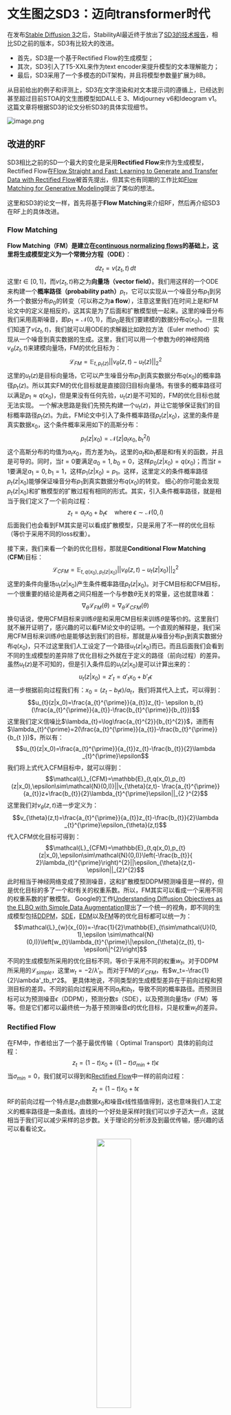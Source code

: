 # 文生图之SD3：迈向transformer时代

在发布[Stable Diffusion 3](https://stability.ai/news/stable-diffusion-3)之后，StabilityAI最近终于放出了[SD3的技术报告](https://stability.ai/news/stable-diffusion-3-research-paper)，相比SD之前的版本，SD3有比较大的改进。

- 首先，SD3是一个基于Rectified Flow的生成模型；
- 其次，SD3引入了T5-XXL来作为text encoder来提升模型的文本理解能力；
- 最后，SD3采用了一个多模态的DiT架构，并且将模型参数量扩展为8B。

从目前给出的例子和评测上，SD3在文字渲染和对文本提示词的遵循上，已经达到甚至超过目前STOA的文生图模型如DALL·E 3、Midjourney v6和Ideogram v1。这篇文章将根据SD3的论文分析SD3的具体实现细节。

![image.png](https://cdn.nlark.com/yuque/0/2024/png/21973811/1709871143271-c299f747-c675-46e1-9edf-db7bee6baab7.png#averageHue=%2380c8e1&clientId=u0cd23905-4720-4&from=paste&height=561&id=ub2bc6e58&originHeight=1235&originWidth=1920&originalType=binary&ratio=2.200000047683716&rotation=0&showTitle=false&size=3412261&status=done&style=none&taskId=u38b03b1a-8524-4475-a704-445bd0c5d8e&title=&width=872.7272538114189)

## 改进的RF

SD3相比之前的SD一个最大的变化是采用**Rectified Flow**来作为生成模型，Rectified Flow在[Flow Straight and Fast: Learning to Generate and Transfer Data with Rectified Flow](https://arxiv.org/abs/2209.03003)被首先提出，但其实也有同期的工作比如[Flow Matching for Generative Modeling](https://arxiv.org/abs/2210.02747)提出了类似的想法。

这里和SD3的论文一样，首先将基于**Flow Matching**来介绍RF，然后再介绍SD3在RF上的具体改进。

### Flow Matching

**Flow Matching（FM）**是建立在[continuous normalizing flows](https://arxiv.org/abs/1806.07366)的基础上，这里将生成模型定义为一个**常微分方程（ODE）**：

$$dz_{t}=v(z_{t},t)\,dt$$
这里$t\in[0,1]$，而$v(z_{t},t)$称之为**向量场（vector field）**。我们用这样的一个ODE来构建一个**概率路径（probability path）**$p_t$，它可以实现从一个噪音分布$p_1$到另外一个数据分布$p_0$的转变（可以称之为**a flow**），注意这里我们在时间上是和FM论文中的定义是相反的，这其实是为了后面和扩散模型统一起来。这里的噪音分布我们采用高斯噪音，即$p_{1}=\mathcal{N}(0,1)$，而$p_0$是我们要建模的数据分布$q(x_0)$。一旦我们知道了$v(z_{t},t)$，我们就可以用ODE的求解器比如欧拉方法（Euler method）实现从一个噪音到真实数据的生成。这里，我们可以用一个参数为$\theta$的神经网络$v_\theta(z_{t},t)$来建模向量场，FM的优化目标为：
$$\displaystyle\mathcal{L}_{FM}=\mathbb{E}_{t,p_{t}(z)}||v_{\theta}(z,t)-u_{t}(z)||_{2}^{2}$$
这里的$u_{t}(z)$是目标向量场，它可以产生噪音分布$p_1$到真实数据分布$q(x_0)$的概率路径$p_t(z)$。所以其实FM的优化目标就是直接回归目标向量场。有很多的概率路径可以满足$p_1\approx q(x_0)$，但是果没有任何先验，$u_{t}(z)$是不可知的，FM的优化目标也就无法实现。
一个解决思路是我们先预先构建一个$u_{t}(z)$，并让它能够保证我们的目标概率路径$p_t(z)$。为此，FM论文中引入了条件概率路径$p_t(z|x_0)$，这里的条件是真实数据$x_0$，这个条件概率采用如下的高斯分布：
$$p_{t}(z|x_{0})=\mathcal{N}(z|a_{t}x_{0}, b_{t}^{2}I)$$
这个高斯分布的均值为$a_{t}x_{0}$，而方差为$b_t$，这里的$a_t$和$b_t$都是和$t$有关的函数，并且是可导的。同时，当$t=0$要满足$a_0=1, b_0=0$，这样$p_{0}(z|x_{0})=q(x_0)$；而当$t=1$要满足$a_1=0, b_1=1$，这样$p_{1}(z|x_{0})=p_1$。这样，这里定义的条件概率路径$p_t(z|x_0)$能够保证噪音分布$p_1$到真实数据分布$q(x_0)$的转变。
细心的你可能会发现$p_t(z|x_0)$和扩散模型的扩散过程有相同的形式。其实，引入条件概率路径，就是相当于我们定义了一个前向过程：
$$z_{t}=a_{t}x_{0}+b_{t}\epsilon\quad\text{where}\;\epsilon\sim\mathcal{N}(0,I)$$
后面我们也会看到FM其实是可以看成扩散模型，只是采用了不一样的优化目标（等价于采用不同的loss权重）。

接下来，我们来看一个新的优化目标，那就是**Conditional Flow Matching** (**CFM**)目标：
$$\mathcal{L}_{CFM}=\mathbb{E}_{t,q(x_0),p_{t}(z|x_0)}||v_{\theta}(z,t)-u_{t}(z|x_0)||_{2}^{2}$$
这里的条件向量场$u_{t}(z|x_0)$产生条件概率路径$p_t(z|x_0)$。对于CM目标和CFM目标，一个很重要的结论是两者之间只相差一个与参数$\theta$无关的常量，这也就意味着：
$$\nabla_{\theta} \mathcal{L}_{FM}(\theta) = \nabla_{\theta} \mathcal{L}_{CFM}(\theta)$$
换句话说，使用CFM目标来训练$\theta$是和采用CM目标来训练$\theta$是等价的。这里我们就不展开证明了，感兴趣的可以看FM论文中的证明。一个直观的解释是，我们采用CFM目标来训练$\theta$也是能够达到我们的目标，那就是从噪音分布$p_1$到真实数据分布$q(x_0)$，只不过这里我们人工设定了一个路径$u_{t}(z|x_0)$而已。而且后面我们会看到不同的生成模型的差异除了优化目标之外就在于定义的路径（前向过程）的差异。
虽然$u_{t}(z)$是不可知的，但是引入条件后的$u_{t}(z|x_0)$是可以计算出来的：
$$u_{t}(z|x_0)=z'_t=a'_{t}x_{0}+b'_{t}\epsilon$$
进一步根据前向过程我们有：$x_0=(z_t-b_t\epsilon)/a_t$，我们将其代入上式，可以得到：
$$u_{t}(z|x_0)=\frac{a_{t}^{\prime}}{a_{t}}z_{t}-
\epsilon b_{t}(\frac{a_{t}^{\prime}}{a_{t}}-\frac{b_{t}^{\prime}}{b_{t}})$$
这里我们定义信噪比$\lambda_{t}=\log\frac{a_{t}^{2}}{b_{t}^{2}}$，进而有$\lambda_{t}^{\prime}=2(\frac{a_{t}^{\prime}}{a_{t}}-\frac{b_{t}^{\prime}}{b_{t
}})$，所以有：
$$u_{t}(z|x_0)=\frac{a_{t}^{\prime}}{a_{t}}z_{t}-\frac{b_{t}}{2}\lambda
_{t}^{\prime}\epsilon$$
我们将上式代入CFM目标中，就可以得到：
$$\mathcal{L}_{CFM}=\mathbb{E}_{t,q(x_0),p_{t}(z|x_0),\epsilon\sim\mathcal{N}(0,I)}||v_{\theta}(z,t)-
\frac{a_{t}^{\prime}}{a_{t}}z+\frac{b_{t}}{2}\lambda_{t}^{\prime}\epsilon||_{2
}^{2}$$
这里我们对$v_{\theta}(z,t)$进一步定义为：
$$v_{\theta}(z,t)=\frac{a_{t}^{\prime}}{a_{t}}z_{t}-\frac{b_{t}}{2}\lambda
_{t}^{\prime}\epsilon_{\theta}(z,t)$$
代入CFM优化目标可得到：
$$\mathcal{L}_{CFM}=\mathbb{E}_{t,q(x_0),p_{t}(z|x_0),\epsilon\sim\mathcal{N}(0,I)}\left(-\frac{b_{t}}{
2}\lambda_{t}^{\prime}\right)^{2}||\epsilon_{\theta}(z,t)-\epsilon||_{2}^{2}$$
此时相当于神经网络变成了预测噪音，这和扩散模型DDPM预测噪音是一样的，但是优化目标的多了一个和$t$有关的权重系数。所以，FM其实可以看成一个采用不同的权重系数的扩散模型。
Google的工作[Understanding Diffusion Objectives as the ELBO with Simple Data Augmentation](https://arxiv.org/abs/2303.00848)提出了一个统一的视角，即不同的生成模型包括[DDPM](https://arxiv.org/abs/2006.11239)，[SDE](https://arxiv.org/abs/2011.13456)，[EDM](https://arxiv.org/abs/2206.00364)以及[FM](https://arxiv.org/abs/2210.02747)等的优化目标都可以统一为：
$$\mathcal{L}_{w}(x_{0})=-\frac{1}{2}\mathbb{E}_{t\sim\mathcal{U}(0, 1),\epsilon
\sim\mathcal{N}(0,I)}\left[w_{t}\lambda_{t}^{\prime}\|\epsilon_{\theta}(z_{t},
t)-\epsilon\|^{2}\right]$$
不同的生成模型所采用的优化目标不同，等价于采用不同的权重$w_t$。对于DDPM所采用的$\mathcal{L}_{simple}$，这里$w_t=-2/\lambda'_t$。而对于FM的$\mathcal{L}_{CFM}$，有$w_t=-\frac{1}{2}\lambda'_tb_t^2$。
更具体地说，不同类型的生成模型差异在于前向过程和预测目标的差异。不同的前向过程采用不同$a_t$和$b_t$，导致不同的概率路径。而预测目标可以为预测噪音$\epsilon$（DDPM），预测分数$s$（SDE），以及预测向量场$v$（FM）等等。但是它们都可以最终统一为基于预测噪音$\epsilon$的优化目标，只是权重$w_t$的差异。

### Rectified Flow

在FM中，作者给出了一个基于最优传输（ Optimal Transport）具体的前向过程：
$$z_t=(1-t)x_0+((1-t)\sigma_{min}+t)\epsilon$$
当$\sigma_{min}=0$，我们就可以得到和[Rectified Flow](https://arxiv.org/abs/2209.03003)中一样的前向过程：
$$z_t=(1-t)x_0+t\epsilon$$
RF的前向过程一个特点是$z_t$由数据$x_0$和噪音$\epsilon$线性插值得到，这也意味我们人工定义的概率路径是一条直线。直线的一个好处是采样时我们可以步子迈大一点，这就相当于我们可以减少采样的总步数。关于理论的分析涉及到最优传输，感兴趣的话可以看看论文。

<div align="center">
<img src="https://cdn.nlark.com/yuque/0/2024/png/21973811/1709954243903-7d0255cc-7220-4aa3-8d4c-23ef451b0288.png#averageHue=%236ead5f&clientId=ue3b9ce99-4c1b-4&from=paste&height=187&id=u052dd81c&originHeight=412&originWidth=594&originalType=binary&ratio=2.200000047683716&rotation=0&showTitle=false&size=81030&status=done&style=none&taskId=u2084ac39-34e4-4f19-8137-0e397d5dc38&title=&width=269.9999941479077" width="40%"/>
  <div align="center">
  </div>
</div>

对于RF，有$z'_t=-x_0+\epsilon$，所以其优化目标就变成了：
$$\mathcal{L}_{RF}=\mathbb{E}_{t,q(x_0),p_{t}(z|x_0),\epsilon\sim\mathcal{N}(0,I)}||v_{\theta}(z,t)-
(\epsilon-x_0)||_{2
}^{2}$$
可以看到，最终RF的损失函数是非常简单的。如果将RF转成$\mathcal{L}_{w}(x_{0})$，其对应的$w_t=-\frac{1}{2}\lambda'_tb_t^2=\frac{t}{1-t}$。

SD3论文中除了实验RF模型外，还对其它模型做了对比实验，这里也需要简单介绍一下。

首先是之前版本的SD所采用的(**LDM-**)**Linear**，LDM是基于DDPM，但和DDPM采用了不同的noise schedule。DDPM是基于离散时间$t=0,\dots,T-1$的扩散模型，给定扩散系数$\beta_0$和$\beta_T$，$\beta_{t}=\beta_{0}+\frac{t}{T-1}(\beta_{T-1}-\beta_{0})$（DDPM的noise schedule是线性的）。对于LDM，$\beta_{t}=\left(\sqrt{\beta_{0}\vphantom{\beta_{T-1}}}+\frac{t}{T-1}(\sqrt{%
\beta_{T-1}}-\sqrt{\beta_{0}\vphantom{\beta_{T-1}}})\right)^{2}$。根据$\beta_t$，可以得到：
$a_{t}=(\prod_{s=0}^{t}(1-\beta_{s}))^{\frac{1}{2}}, b_t=\sqrt{1-a^2_t}$

除了线性noise schedule，[I-DDPM](https://arxiv.org/abs/2102.09672)还提出了cosine noise schedule，其前向过程可以定义为（采用连续时间）：
$$z_{t}=\cos (\frac{\pi}{2}t)x_{0}+\sin(\frac{\pi}{2}t)\epsilon$$

除了此外，SD3还实验了[EDM](https://arxiv.org/abs/2206.00364)，但这里我们不再展开了。

### 改进的采样方法

这里所说的采样是指的训练过程对时间步$t$的采样，由于$t$是和信噪比SNR正相关的，所以也可以说是对SNR的采样。对于RF，其默认使用均匀分布$t\sim\mathcal{U}(0, 1)$进行采样，这也就是说各个时间步$t$是同等对待的。但是SD3论文中认为不同时间步的任务难度是一样：两边相对容易，而中间是比较难的。所以，这里是设计了一些新的采样方法来提高中间时间步的权重。改变采样的分布，等价于改变权重系数：
$$w_{t}^{\pi}=\frac{t}{1-t}\pi(t)$$
这里的$\pi(t)$是采样$t$所遵循的概率分布，当使用均匀分布$t\sim\mathcal{U}(0, 1)$时，$\pi(t)=1$。

下面我们介绍一下SD3论文中所实验的几种采样方法。
1. **Logit-Normal Sampling**
2. **Mode Sampling with Heavy Tails**
3. **CosMap**

第一个采样方法是**Logit-Normal Sampling**，这是采用[Logit-Normal分布](https://en.wikipedia.org/wiki/Logit-normal_distribution)，所谓的Logit-Normal分布是指变量的logit满足正态分布，对于Logit-Normal分布，其概率密度为：
$$\pi_{\text{ln}}(t;m,s)=\frac{1}{s\sqrt{2\pi}}\frac{1}{t(1-t)}\exp(-
\frac{(\text{logit}(t)-m)^{2}}{2s^{2}})$$
这里$\text{logit}(t)=\log\frac{t}{1-t}$。其中参数$m$可以控制$t$的偏向（其中$m=0$时，$t=0.5$是分布的峰值），参数$s$控制分布的宽度（或者说是胖瘦）。下面是不同的参数下分布的可视化：

![image.png](https://cdn.nlark.com/yuque/0/2024/png/21973811/1709977129602-7e207ac3-d181-4cd4-a47e-43fbb3dcaeaf.png#averageHue=%23c0aba4&clientId=ud43ec78a-4dae-4&from=paste&height=430&id=u0c5406ad&originHeight=947&originWidth=1320&originalType=binary&ratio=2.200000047683716&rotation=0&showTitle=false&size=70150&status=done&style=none&taskId=u094a2a0b-a8a3-42d1-9527-5c8fb014039&title=&width=599.9999869953505)

在采样过程中，我们可以先基于正态分布$u\sim\mathcal{N}(u;m,s)$采样出一个$u$，然后再转成$t=\frac{e^u}{1+e^u}$。

第二个采样方法是**Mode Sampling with Heavy Tails**。Logit-Normal分布的一个问题是两边$t=0$和$t=1$附近基本采样不到，这个可能会对性能有一定的影响。所以这个第二个采样方法是基于一个重尾分布。首先我们用定义如下的函数：
$$f_{\text{mode}}(u;s)=1-u-s\cdot(\cos^{2}(\frac{\pi}{2}u)-
1+u)$$
这里$-1\leq s\leq\frac{2}{\pi-2}$，此时函数是单调的，我们可以通过$u\sim[0, 1], t=f_{\text{mode}}(u;s)$来采样时间步$t$。根据[变量变换定理](https://en.wikipedia.org/wiki/Probability_density_function#Function_of_random_variables_and_change_of_variables_in_the_probability_density_function)，有$\pi_{\text{mode}}(t;s)=\pi(u)\left|\frac{d}{dt}f_{\text{mode}}^{-1}(t)\right|=\left|\frac{d}{dt}f_{\text{mode}}^{-1}(t)\right|$。这里的参数$s$控制分布是偏向中间（>0）还是偏向两边（<0），当$s=0$时，此时就相当于均匀分布了，即$\pi_{\text{mode}}(t;0)=1$。下面是不同$s$下的分布可视化。
<div align="center">
<img src="https://cdn.nlark.com/yuque/0/2024/png/21973811/1709988419049-70ffb93f-27c5-44c5-81e1-3eb4db30fc79.png#averageHue=%23c5b6ae&clientId=uf9cd0e18-eeef-4&from=paste&height=430&id=ud27a5e9f&originHeight=947&originWidth=1320&originalType=binary&ratio=2.200000047683716&rotation=0&showTitle=false&size=70402&status=done&style=none&taskId=u20f08f83-ae04-4245-9a1e-f5476f24e28&title=&width=599.9999869953505" width="70%"/>
  <div align="center">
  </div>
</div>

最后一个采样方法是**CosMap**。这里其实是想实现下RF下的cosine schedule ，我们可以求解一个映射$f:u\mapsto f(u)=t,\;u\in[0,1]$，让SNR和cosine schedule是一样的，即：
$$2\log\frac{\cos(\frac{\pi}{2}u)}{\sin(\frac{\pi}{2}u)}=2\log\frac{1-f(u)}{f(u)}$$
通过上述等式可得：
$$t=f(u)=1-\frac{1}{\tan(\frac{\pi}{2}u)+1}$$
同样根据变量变换定理，我们可以得到$t$的概率密度：
$$\pi_{\text{CosMap}}(t)=\left|\frac{d}{dt}f^{-1}(t)\right|=\frac{2}{\pi-2\pi t+%
2\pi t^{2}}$$

这里我们可以画出这个分布，如下所示，它也是中间概率密度高：

<div align="center">
<img src="https://cdn.nlark.com/yuque/0/2024/png/21973811/1709989279278-5c0ac254-cdee-45b7-aeab-1a3a8d24626b.png#averageHue=%23fbf9f9&clientId=u3f04dd1d-ba34-4&from=paste&height=566&id=u9ecb2841&originHeight=1245&originWidth=1643&originalType=binary&ratio=2.200000047683716&rotation=0&showTitle=false&size=87568&status=done&style=none&taskId=u7f6a2022-e850-433b-b10f-19a150292cc&title=&width=746.818165631334" width="60%"/>
  <div align="center">
  </div>
</div>

### 对比实验

为了验证RF是否在文生图上是有效的，SD3论文中做了一系列的对比实验，实验的模型共包括61个，分别是：

- 采用$\epsilon$和$v$优化目标，同时noise schedule采用linear和cosine，这共4个配置：`eps/linear`，`v/linear`，`eps/cos`, `v/cos`，其中`eps/linear`就是LDM所采用的配置。
- 采用RF和$\pi_{\text{mode}}(t;s)$，这里记为`rf/mode(s)`，其中其中$s$在−1～1.75之间均匀选取7个值，另外还包含一个$s=0$的配置，这其实就是原来的RF。所以这组总共8个配置。
- 采用RF和$\pi_{\text{ln}}(t;m,s)$，这里记为`rf/lognorm(m, s)`，其中在$m\sim[-1,1]$和$s\sim[0.2,2.2]$以网格方式选择30组$(m,s)$。
- 采用RF和$\pi_{\text{CosMap}}(t)$，这里记为`rf/cosmap`。
- 采用EDM，记为$edm(P_{m}, P_{s})$，这两个参数决定EDM的SNR，其中在$P_{m}\sim [-1.2,1.2]$和$P_{s}\sim [0.6,1.8]$均匀选择15组。
- 采用EDM，但是schedule分别设置为`edm`和`rf`与`v/cos`的`log-SNR`加权匹配，这两个配置分别记为$rf(edm/rf)$和$v/cos(edm/cos)$。

每个模型的实验配置如下：

- **训练数据集**：ImageNet和CC12M两个数据集，其中ImageNet数据通过"a photo of a <class name>"构造成文本-图像对数据集。
- **评测指标**：CLIP score和FID（这里的FID采用CLIP来计算特征，而不是基于Inception V3），同时还基于validation loss选择模型。
- **评测数据集**：COCO-2014验证集。
- **采样器设置**：推理阶段均采用欧拉方法，共包括不同steps和CFG scale的6个配置，50 steps（CFG scale为1.0, 2.5, 5.0）以及CFG scale为5.0的5, 10, 25 steps。
- **权重**：非EMA和EMA权重。

每个实验用EMA权重在不同的训练steps基于validation loss最小来确定最优的模型。这里2个训练数据集+6个采样器设置+2套参数共产生24个组合，所以每个模型也会得到24个评测结果。由于评测指标是2个，所以采用多目标优化中非支配排序算法（基于Pareto最优）来进行排序。每一种配置（24种）单独进行排序，然后取平均值。下表展示了不同模型的rank结果（这里只展示每组配置的top 2）：

<div align="center">
<img src="https://cdn.nlark.com/yuque/0/2024/png/21973811/1709996338848-684bad56-5796-456f-9347-cf3d1e2d2dc3.png#averageHue=%23e9e9e9&clientId=u7b2f79d3-b092-4&from=paste&height=389&id=uadc214c6&originHeight=856&originWidth=876&originalType=binary&ratio=2.200000047683716&rotation=0&showTitle=false&size=163213&status=done&style=none&taskId=ub3c934b1-3690-4f6c-aba8-4058809b4dc&title=&width=398.1818095514599" width="60%"/>
  <div align="center">
  </div>
</div>

可以看到`rf/lognorm(0.00, 1.00)`是综合rank最高的，而且在`5 steps`和`50 steps`下也可以取得较好的rank。这里所采用的`lognorm(0.00, 1.00)`的时间采样方法也恰好是偏向中间时间步的，这说明对中间时间步加权是重要且有效的。这里也可以看到未改进的RF效果上反而是不如LDM所采用的`eps/linear`，而且经典的`eps/linear`的rank也仅次于几个改进的RF。

下表展示了不同的模型在`25 steps`下具体的CLIP score和FID，`rf/lognorm(0.00, 1.00)`两个数据集均表现不错，而经典的`eps/linear`其实也不差。

<div align="center">
<img src="https://cdn.nlark.com/yuque/0/2024/png/21973811/1709996841971-e610598d-2848-456a-8fa8-8c89989376f8.png#averageHue=%23e5e5e5&clientId=u2073db70-a462-4&from=paste&height=320&id=uc2d434f4&originHeight=704&originWidth=898&originalType=binary&ratio=2.200000047683716&rotation=0&showTitle=false&size=147794&status=done&style=none&taskId=ua1c4c7a7-21fd-4ed4-94e3-5eb2c3779ab&title=&width=408.18180933471575" width="60%"/>
  <div align="center">
  </div>
</div>

我们可以进一步去观察不同steps下各个模型的表现，如下图所示：

<div align="center">
<img src="https://cdn.nlark.com/yuque/0/2024/png/21973811/1709997009241-dc3b32e6-6ffc-410b-bfb7-9c69db47aef3.png#averageHue=%23fdfbfa&clientId=u2073db70-a462-4&from=paste&height=191&id=u0ad70fbf&originHeight=420&originWidth=747&originalType=binary&ratio=2.200000047683716&rotation=0&showTitle=false&size=180896&status=done&style=none&taskId=u2b85d0eb-ee26-4353-8b99-f92a5719f3a&title=&width=339.54544718600516" width="80%"/>
  <div align="center">
  </div>
</div>

可以看到RF模型在steps比较小时展现比较明显的优势，说明RF模型可以减少推理阶段的采样步数。当steps增加时，RF不如`eps/linear`，但是改进后的`rf/lognorm(0.00, 1.00)`依然能够超过`eps/linear`。

**总结：RF模型推理高效，但是通过改进时间采样方法对中间时间步加权能进一步提升效果，这里基于`lognorm(0.00, 1.00)`的采样方法从实验看是最优的。**

## 多模态DiT

SD3除了采用改进的RF，另外一个重要的改进就是采用了一个多模态DiT。多模态DiT的一个核心对图像的latent tokens和文本tokens拼接在一起，并采用两套独立的权重处理，但是在attention时统一处理。整个架构图如下所示：

![image.png](https://cdn.nlark.com/yuque/0/2024/png/21973811/1709997663380-2d5695d8-1710-49f7-b3f2-44332c7c6163.png#averageHue=%23f7f7f6&clientId=u4360d094-f3dc-4&from=paste&height=576&id=ue4fdd277&originHeight=1268&originWidth=1790&originalType=binary&ratio=2.200000047683716&rotation=0&showTitle=false&size=328031&status=done&style=none&taskId=udacba099-6bd1-4bb0-8952-d78363567c0&title=&width=813.6363460012708)

### 改进的autoencoder

这里的MM-DiT和DiT一样，依然是使用一个autoencoder（VAE）来将图像编码为latent，然后将latent转成patches，送入transformer处理。之前版本的SD所使用的autoencoder是将一个$H\times W\times 3$的图像编码为$\frac{H}{8}\times \frac{W}{8} \times d$的latent，这里的$d=4$，这个压缩还是比较狠的，带来的不利影响是容易产生小物体畸变（比如人眼，文字等）。所以SD3通过增加$d$来提升autoencoder的重建质量。下面是不同的$d$的定量评估：

<div align="center">
<img src="https://cdn.nlark.com/yuque/0/2024/png/21973811/1710027366566-054cc2ee-9f66-4fca-bf40-0b72a9ba2397.png#averageHue=%23e6e6e6&clientId=u31486502-bc18-4&from=paste&height=238&id=ue334de01&originHeight=524&originWidth=1196&originalType=binary&ratio=2.200000047683716&rotation=0&showTitle=false&size=101821&status=done&style=none&taskId=u60e958b9-b75e-4f91-9130-10be8968aba&title=&width=543.6363518533631" width="60%"/>
  <div align="center">
  </div>
</div>

当$d=16$时，autoencoder的性能相比的$d=4$有一个比较大的提升，所以SD3使用16通道的autoencoder。要注意，虽然增加通道并不会对生成模型（UNet或者DiT）的参数带来大的影响（只需要修改网络第一层和最后一层的通道数），但是会增加任务的难度，当通道数从4增加到16，网络要拟合的内容增加了4倍，这也意味模型需要增加参数来提供足够的容量。SD3论文中的一个实验对比结果如下所示：

![image.png](https://cdn.nlark.com/yuque/0/2024/png/21973811/1710027665358-6eeb4bb4-40b7-49cd-8eb2-4fa951cc7625.png#averageHue=%23f4f4f4&clientId=u31486502-bc18-4&from=paste&height=420&id=u8f7dba8d&originHeight=924&originWidth=2458&originalType=binary&ratio=2.200000047683716&rotation=0&showTitle=false&size=256203&status=done&style=none&taskId=u3a834ac5-472e-44df-bedc-db1bd5b3398&title=&width=1117.2727030564936)

当模型参数小时，16通道的autoencoder并没有比4通道的autoencoder更好，但当模型参数增加时，16通道的autoencoder的优势慢慢展示出来，当模型深度到22时，16通道的autoencoder明显优于4通道的autoencoder。不过这里8通道的autoencoder在FID上也不差于16通道的autoencoder，但FID只是图像质量的一个间接评价指标，并不能提现图像细节的差异，从重建效果上看，16通道的autoencoder应该优势更明显，而且当模型变大后，上限更高。

比较类似的是，之前Meta的文生图模型[Emu](https://arxiv.org/abs/2309.15807)也采用16通道的autoencoder来提升图像细节。

<div align="center">
<img src="https://cdn.nlark.com/yuque/0/2024/png/21973811/1710028080032-19a56e26-c71e-4aef-a637-ba6cc9597631.png#averageHue=%23464b45&clientId=u31486502-bc18-4&from=paste&height=680&id=uf028abe4&originHeight=1496&originWidth=982&originalType=binary&ratio=2.200000047683716&rotation=0&showTitle=false&size=1270764&status=done&style=none&taskId=ua8743073-d092-423c-8d4c-3834baa72ae&title=&width=446.3636266889653" width="60%"/>
  <div align="center">
  </div>
</div>

而DALLE-3则是通过训练一个基于扩散模型的[latent decoder](https://github.com/openai/consistencydecoder)来解决4通道autoencoder的问题，但是不如直接采用16通道的autoencoder，直接从源头解决问题。

### 文本编码器

SD3的text encoder包含3个预训练好的模型：

- [CLIP ViT-L](https://huggingface.co/openai/clip-vit-large-patch14)：参数量约124M
- [OpenCLIP ViT-bigG](https://huggingface.co/laion/CLIP-ViT-bigG-14-laion2B-39B-b160k)：参数量约695M
- [T5-XXL encoder](https://huggingface.co/google/t5-v1_1-xxl)：参数量约4.7B

对比其他版本的Stable Diffusion 模型的text encoder
1. SD 1.x模型的text encoder使用CLIP ViT-L，
2. SD 2.x模型的text encoder采用OpenCLIP ViT-H，
3. 而SDXL的text encoder使用CLIP ViT-L + OpenCLIP ViT-bigG。
4. SD3更上一个台阶，加上了一个更大的T5-XXL encoder。

<div align="center">
<img src="https://cdn.nlark.com/yuque/0/2024/png/21973811/1710043899488-d17b835d-e9bc-4a49-b8ac-09a988ce933f.png#averageHue=%23dae8bf&clientId=uc68c02ea-a127-4&from=paste&height=475&id=ub3a47cdd&originHeight=1046&originWidth=1198&originalType=binary&ratio=2.200000047683716&rotation=0&showTitle=false&size=164610&status=done&style=none&taskId=u2732b966-5048-41be-b52a-3a90ddfb711&title=&width=544.54544274275" width="60%"/>
  <div align="center">
  </div>
</div>

谷歌的[Imagen](https://arxiv.org/abs/2205.11487)最早使用T5-XXL encoder作为文生图模型的text encoder，并证明预训练好的纯文本模型可以实现更好的文本理解能力，后面的工作，如NVIDIA的[eDiff-I](https://research.nvidia.com/labs/dir/eDiff-I/)和Meta的[Emu](https://arxiv.org/abs/2309.15807)采用T5-XXL encoder + CLIP作为text encoder，OpenAI的DALL-E 3也采用T5-XXL encoder。SD3加入T5-XXL encoder也是模型在文本理解能力特别是文字渲染上提升的一个关键。

具体地，SD3总共提取两个层面的特征。

首先提取两个CLIP text encoder的pooled embedding，它们是文本的全局语义特征，维度大小分别是768和1280，两个embedding拼接在一起得到2048的embedding，然后经过一个MLP网络之后和timestep embedding相加。

然后是文本细粒度特征。这里也先分别提取两个CLIP模型的倒数第二层的特征，拼接在一起可以得到77x2048维度的CLIP text embeddings；同样地也从T5-XXL encoder提取最后一层的特征T5 text embeddings，维度大小是77x4096（这里也限制token长度为77）。然后对CLIP text embeddings使用zero-padding得到和T5 text embeddings同维度的特征。最后，将padding后的CLIP text embeddings和T5 text embeddings在token维度上拼接在一起，得到154x4096大小的混合text embeddings。text embeddings将通过一个linear层映射到与图像latent的patch embeddings同维度大小，并和patch embeddings拼接在一起送入MM-DiT中。

采用CLIP+T5-XXL encoder相比单独的T5-XXL encoder可能带来性能增益，但是一个不利的影响是CLIP text encoder只能默认编码77 tokens长度的文本，这也限制了T5-XXL encoder的token长度（T5-XXL encoder能够编码512 tokens）。DALL-E 3可以输入比较长的文本，而这里的SD3默认只能处理77 tokens长度的文本。

### MM-DiT

MM-DiT和DiT一样也是处理图像latent空间，这里先对图像的latent转成patches，这里的patch size=2x2，和DiT的默认配置是一样的。patch embedding再加上positional embedding送入transformer中。

这里的重点是如何处理前面说的文本特征。对于CLIP pooled embedding可以直接和timestep embedding加在一起，并像DiT中所设计的adaLN-Zero一样将特征插入transformer block。

<div align="center">
<img src="https://cdn.nlark.com/yuque/0/2024/png/21973811/1710045264433-5b7383c3-0f6b-4b10-b819-7e381fe808dd.png#averageHue=%23c2d9b9&clientId=u877d4773-6aec-4&from=paste&height=415&id=ue135e485&originHeight=912&originWidth=1048&originalType=binary&ratio=2.200000047683716&rotation=0&showTitle=false&size=141666&status=done&style=none&taskId=u2c35a40d-4808-4ce6-8e84-0214557e44c&title=&width=476.36362603873283" width="60%"/>
  <div align="center">
  </div>
</div>

具体的实现代码如下所示：

```python
def modulate(x, shift, scale):
    return x * (1 + scale.unsqueeze(1)) + shift.unsqueeze(1)

class DiTBlock(nn.Module):
    """
    A DiT block with adaptive layer norm zero (adaLN-Zero) conditioning.
    """
    def __init__(self, hidden_size, num_heads, mlp_ratio=4.0, **block_kwargs):
        super().__init__()
        self.norm1 = nn.LayerNorm(hidden_size, elementwise_affine=False, eps=1e-6)
        self.attn = Attention(hidden_size, num_heads=num_heads, qkv_bias=True, **block_kwargs)
        self.norm2 = nn.LayerNorm(hidden_size, elementwise_affine=False, eps=1e-6)
        mlp_hidden_dim = int(hidden_size * mlp_ratio)
        approx_gelu = lambda: nn.GELU(approximate="tanh")
        self.mlp = Mlp(in_features=hidden_size, hidden_features=mlp_hidden_dim, act_layer=approx_gelu, drop=0)
        self.adaLN_modulation = nn.Sequential(
            nn.SiLU(),
            nn.Linear(hidden_size, 6 * hidden_size, bias=True)
        )

    def forward(self, x, c):
        shift_msa, scale_msa, gate_msa, shift_mlp, scale_mlp, gate_mlp = self.adaLN_modulation(c).chunk(6, dim=1)
        x = x + gate_msa.unsqueeze(1) * self.attn(modulate(self.norm1(x), shift_msa, scale_msa))
        x = x + gate_mlp.unsqueeze(1) * self.mlp(modulate(self.norm2(x), shift_mlp, scale_mlp))
        return x

```

对于序列的text embeddings，常规的处理方式是增加cross attention层来处理，其中text embeddings作为attention的keys和values，比如SD的UNet以及[PIXART-α](https://pixart-alpha.github.io/)（基于DiT）。但是SD3是直接将text embeddings和patch embeddings拼在一起处理，这样不需要额外引入cross-attention。由于text和image属于两个不同的模态，这里采用两套独立的参数来处理，即所有transformer层的学习参数是不共享的，但是共用一个self-attention来实现特征的交互。这等价于采用两个transformer模型来处理文本和图像，但在attention层连接，所以这是一个多模态模型，称之为MM-DiT。

<div align="center">
<img src="https://cdn.nlark.com/yuque/0/2024/png/21973811/1710079070290-a538fc10-6f73-49ff-8bb3-73429ffb617c.png#averageHue=%23eeeeef&clientId=ud46937b5-a5c6-4&from=paste&height=236&id=u7fa7b3eb&originHeight=520&originWidth=596&originalType=binary&ratio=2.200000047683716&rotation=0&showTitle=false&size=46153&status=done&style=none&taskId=ucb055a89-66aa-48bb-b4f0-0f45a6046bc&title=&width=270.90908503729463" width="60%"/>
  <div align="center">
  </div>
</div>

MM-DiT和之前文生图模型的一个区别是文本特征不再只是作为一个条件，而是和图像特征同等对待处理。论文中也基于CC12M数据集将MM-DiT和其它架构做了对比实验，这里对比的模型有DiT（这里的DiT是指的不引入cross-attention，直接将text tokens和patches拼接，但只有一套参数），CrossDiT（额外引入cross-attention），UViT（UNet和transformer混合架构），还有3套参数的MM-DiT（CLIP text tokens，T5-XXL text tokens和patches各一套参数）。不同架构的模型表现如下所示：

<div align="center">
<img src="https://cdn.nlark.com/yuque/0/2024/png/21973811/1710056801664-43f549d3-99f7-4bbe-958f-9da37f6ab0ba.png#averageHue=%23ededec&clientId=u8e1153aa-9cc4-4&from=paste&height=267&id=ua9e01bfe&originHeight=588&originWidth=990&originalType=binary&ratio=2.200000047683716&rotation=0&showTitle=false&size=278905&status=done&style=none&taskId=u77df6a8a-dd03-43c4-bf73-25c1aac8e10&title=&width=449.9999902465129" width="60%"/>
  <div align="center">
  </div>
</div>

可以看到MM-DiT是优于其它架构的，其中3套参数的MM-DiT略好于2套参数的MM-DiT，最终还是选择参数量更少的2套参数的MM-DiT。不过，这里和其它架构的对比是否保证了同参数大小，否则实验就显得有点不公平了。

MM-DiT的模型参数主要是模型的深度$d$，即transformer block的数量，此时对应的模型中间特征的维度大小是$64\cdot d$。这意味着当模型的深度$d$增大为$r\cdot d$，模型的参数量会增大$r^3$。比如深度为24的MM-DiT参数量为2B，最大的MM-DiT深度为38，其参数量为$2B*(38/24)^3\approx 8B$。

### QK-Normalization

为了提升混合精度训练的稳定性，MM-DiT的self-attention层还采用了QK-Normalization。当模型变大，而且在高分辨率图像上训练时，attention层的attention-logit（Q和K的矩阵乘）会变得不稳定，导致训练出现NAN。这里的解决方案是采用[RMSNorm](https://arxiv.org/abs/1910.07467)（简化版LayerNorm）对attention的Q和K进行归一化。

<div align="center">
<img src="https://cdn.nlark.com/yuque/0/2024/png/21973811/1710058467147-3d36b382-82c6-4d77-ba67-d3276454ca02.png#averageHue=%23e9e9e9&clientId=ua5bc5921-c51e-4&from=paste&height=365&id=u25007bde&originHeight=802&originWidth=988&originalType=binary&ratio=2.200000047683716&rotation=0&showTitle=false&size=216160&status=done&style=none&taskId=u1301982c-020b-4534-8500-f64fce735f1&title=&width=449.090899357126" width="60%"/>
  <div align="center">
  </div>
</div>

### 变尺度位置编码

MM-DiT的位置编码和ViT一样采用2d的frequency embeddings（两个1d frequency embeddings进行concat）。SD3先在256x256尺寸下预训练，但最终会在以1024x1024为中心的多尺度上微调，这就需要MM-DiT的位置编码需要支持变尺度。SD3采用的解决方案是插值+扩展。

这里假定我们的目标分辨率的像素量为$S^2$，各个尺寸的图像满足$H\times W\approx S^2$(比如1024x1024，512x2048，2048x512），其中图像的宽和高最大分别为$H_{\text {max}}$和$W_{\text {max}}$。如果换算为MM-DiT的patches，有$h_{\text{max}}=H_{\text{max}}/16,w_{\text{max}}=W_{\text{max}}/16, s=S/16$，因为autoencoder下采样8x，而patch size为2x2，所以最终下采样16x。预训练模型的位置编码是在256x256下训练的，我们可以先通过插值的方式将位置编码应用到$S\times S$尺度上，此时相当于位置$p$处的网格值为$p\cdot\frac{256}{S}$，进一步地，我们可以将其扩展支持最大的宽和高，以高为例子，这里有$(p-\frac{h_{\text{max}}-s}{2})\cdot\frac{256}{S}$。对于不同的尺寸，我们只需要center crop出对应的2d网格进行embedding得到位置编码。下面的一个比较直观的示意图：

<div align="center">
<img src="https://cdn.nlark.com/yuque/0/2024/png/21973811/1710060830033-04baa21a-9610-4c33-a5c1-acbc2183f0e6.png#averageHue=%23fdfbfa&clientId=u1bfa8ed1-197c-4&from=paste&height=315&id=u42944c6d&originHeight=694&originWidth=708&originalType=binary&ratio=2.200000047683716&rotation=0&showTitle=false&size=25693&status=done&style=none&taskId=ue49e223a-7bf7-48c8-b1fb-47852649599&title=&width=321.81817484296073" width="30%"/>
  <div align="center">
  </div>
</div>

### timestep schedule的shift

对高分辨率的图像，如果采用和低分辨率图像的一样的noise schedule，会出现对图像的破坏不够的情况，如下图所示（图源自[On the Importance of Noise Scheduling for Diffusion Models](https://arxiv.org/abs/2301.10972)）：

![image.png](https://cdn.nlark.com/yuque/0/2024/png/21973811/1710061124200-58492ff4-882c-4751-b3f6-33dd80d39d5b.png#averageHue=%239da37e&clientId=ud6e82a60-3f2c-4&from=paste&height=285&id=ucdaa57f4&originHeight=628&originWidth=1948&originalType=binary&ratio=2.200000047683716&rotation=0&showTitle=false&size=1333797&status=done&style=none&taskId=u054cf05e-83a1-48df-86bd-b0528e9bff6&title=&width=885.4545262628354)

一个解决办法是对noise schedule进行偏移，对于RF模型来说，就是timestep schedule的shift。下面我们来理论分析如何进行shift。假定要处理的图像包含$n=H\times W$个像素，但它是一个常量图像，所有的像素值均为$c$。根据RF的前向过程，我们有$z_{t}=(1-t)c\mathbf {1}+t\epsilon$，这里$\mathbf {1},\epsilon\in\mathbb{R}^{n}$。$z_t$可以产生$n$个观察变量$Y=(1-t)c+t\eta$，我们可以计算出均值和标准差：$\mathbb{E}(Y)=(1-t)c, \sigma(Y)=t$。根据$z_t$我们可以估计出$c$，其中估计值$\hat{c}=\frac{1}{1-t}\frac{1}{n}\sum_{i=1}^{n}z_{t,i}$，其标准差为$\sigma(t,n)=\frac{t}{1-t}\sqrt{\frac{1}{n}}$。这里的标准差可以看成我们对$c$的破坏程度，可以看到当图像的宽和高都增大一倍时，破坏程度也相应降低了一倍。这里我们希望，分辨率$n$下的$\sigma(t_n,n)$和分辨率$m$下的$\sigma(t_m,m)$相同。求解可以得到：
$$t_{m}=\frac{\sqrt{\frac{m}{n}}t_{n}}{1+(\sqrt{\frac{m}{n}}-1)t_{n}}$$
根据上式，我们可以计算出SNR，有：
$$\lambda_{t_{m}}=2\log\frac{1-t_{m}}{t_m}=2\log\frac{1-t_{n}}{\sqrt{\frac{m}{n}}t_{n}}=\lambda_{t_{n}}-\log\frac{m}{n}$$
这意味两者的SNR要偏移一个$\log\frac{m}{n}$。当分辨率变成1024x1024，论文中是通过人工评测实验来选择最优的$\sqrt\frac{m}{n}$，实验最优值是3.0。

<div align="center">
<img src="https://cdn.nlark.com/yuque/0/2024/png/21973811/1710063072517-27b10d5a-94d7-4704-b12b-9adb25a4bb2a.png#averageHue=%23856d4e&clientId=u6ae7a9d4-5c99-4&from=paste&height=423&id=uf8260f07&originHeight=930&originWidth=976&originalType=binary&ratio=2.200000047683716&rotation=0&showTitle=false&size=761184&status=done&style=none&taskId=ub20c3128-4a19-45d4-855b-570dc248a84&title=&width=443.6363540208046" width="60%"/>
  <div align="center">
  </div>
</div>

### 模型scaling

transformer一个比较大的优势是有好的scaling能力：当增大模型带来性能的稳定提升。论文中也选择了不同规模大小的MM-DiT进行实验，不同大小的网络深度分别是15，18，21，30，38，其中最大的模型参数量为8B。结论是MM-DiT同样表现了比较好的scaling能力，当模型变大后，性能稳步提升，如下图所示：

![image.png](https://cdn.nlark.com/yuque/0/2024/png/21973811/1710072876414-84861915-7114-4b36-9037-2845420d2a37.png#averageHue=%23ededed&clientId=u65dfa064-d128-4&from=paste&height=475&id=udb111d76&originHeight=1046&originWidth=1974&originalType=binary&ratio=2.200000047683716&rotation=0&showTitle=false&size=567798&status=done&style=none&taskId=ubca5cf36-4dfe-4a5d-925b-0eb33cfa3e6&title=&width=897.272707824865)

这里的另外一个结论是validation loss可以作为一个很好的模型性能的衡量指标，它和文生图模型的一些评测指标如[CompBench](https://karine-h.github.io/T2I-CompBench/)和[GenEval](https://arxiv.org/abs/2310.11513)，以及人类偏好是正相关的。而且从目前的实验结果来看，还没有看到出现性能的饱和，这意味着继续增大模型，依然有可能继续提升。

下图展示了三个不同大小的模型生成图像的差异，可以看到大模型确实是质量最好的。

![image.png](https://cdn.nlark.com/yuque/0/2024/png/21973811/1710073453446-52fa6fe1-4693-45a8-8e4a-55ae8b76e359.png#averageHue=%23ccc3b5&clientId=u65dfa064-d128-4&from=paste&height=299&id=u6f55e84f&originHeight=658&originWidth=2000&originalType=binary&ratio=2.200000047683716&rotation=0&showTitle=false&size=1459648&status=done&style=none&taskId=u42ffe689-c891-488e-9216-3b09b33e0fc&title=&width=909.0908893868947)

而且更大的模型不仅性能更好，而且生成时可以用较少的采样步数，比如当步数为5步时，大模型的性能下降要比小模型要低。

<div align="center">
<img src="https://cdn.nlark.com/yuque/0/2024/png/21973811/1710073682350-92ae72d8-34e3-40a2-84eb-660f34536da2.png#averageHue=%23e1e1e1&clientId=u65dfa064-d128-4&from=paste&height=364&id=uc5ed8660&originHeight=800&originWidth=1222&originalType=binary&ratio=2.200000047683716&rotation=0&showTitle=false&size=162815&status=done&style=none&taskId=u172c5554-ba99-424b-8654-e77b158e13c&title=&width=555.4545334153927" width="60%"/>
  <div align="center">
  </div>
</div>

## 实现细节

这部分简单介绍一下SD3的一些实现细节，包括训练数据的处理以及训练参数等。

### 预训练数据处理

预训练数据集的大小和来源是没有的，但是预训练数据会进行一些筛选，包括：

1. 色情内容：使用NSFW检测模型来过滤。
2. 图像美学：使用评分系统移除预测分数较低的图像。
3. 重复内容：基于聚类的去重方法来移除训练数据中重复的图像，防止模型直接复制训练数据集中图像。（这部分策略附录部分很详细）

### 图像caption

和DALL-E 3一样，这里也对训练数据集中的图像生成高质量caption，这里使用的模型是多模态大模型[CogVLM](https://arxiv.org/abs/2311.03079)。训练过程中，使用50%的原始caption和50%的合成caption，使用合成caption能够提升模型性能，如下表所示。

<div align="center">
<img src="https://cdn.nlark.com/yuque/0/2024/png/21973811/1710077033336-266d1b2f-cfe4-4d91-a829-afb79c08691f.png#averageHue=%23eaeaea&clientId=ufbd695b2-1ca1-4&from=paste&height=374&id=udc4a6ca5&originHeight=822&originWidth=1232&originalType=binary&ratio=2.200000047683716&rotation=0&showTitle=false&size=168366&status=done&style=none&taskId=u8b1a8838-619b-4d0a-b390-ddf500bac83&title=&width=559.9999878623271" width="60%"/>
  <div align="center">
  </div>
</div>

### 预计算图像和文本特征

为了减少训练过程中所需显存，这里预先计算好图像经过autoencoder编码得到的latent，以及文本对应的text embedding，特别是T5，可以节省接近20B的显存。同时预先计算好特征，也会节省一部分时间。

![image.png](https://cdn.nlark.com/yuque/0/2024/png/21973811/1710077319739-7709b8d9-5290-4de5-b73a-ea633fe43af9.png#averageHue=%23ededed&clientId=ufbd695b2-1ca1-4&from=paste&height=275&id=uf7845797&originHeight=604&originWidth=2484&originalType=binary&ratio=2.200000047683716&rotation=0&showTitle=false&size=155796&status=done&style=none&taskId=u490f0a78-22c9-4b47-869a-ee3f24ac5d5&title=&width=1129.0908846185232)

但是预计算特征也不是没有代价的，首先是图像就不能做数据增强，好在文生图模型训练一般不太需要数据增强，其次需要一定的存储空间，而且加载特征也需要时间。预计算特征其实就是空间换时间。

### Classifier-Free Guidance

<div align="center">
<img src="https://cdn.nlark.com/yuque/0/2024/png/21973811/1710043899488-d17b835d-e9bc-4a49-b8ac-09a988ce933f.png#averageHue=%23dae8bf&clientId=uc68c02ea-a127-4&from=paste&height=475&id=ub3a47cdd&originHeight=1046&originWidth=1198&originalType=binary&ratio=2.200000047683716&rotation=0&showTitle=false&size=164610&status=done&style=none&taskId=u2732b966-5048-41be-b52a-3a90ddfb711&title=&width=544.54544274275" width="60%"/>
  <div align="center">
  </div>
</div>

训练过程需要对文本进行一定的drop来实现Classifier-Free Guidance，这里是三个text encoder各以46.4%的比例单独drop，这也意味着text完全drop的比例为$(46.4\%)^3\approx10\%$。

三个text encoder独立drop的一个好处是推理时可以灵活使用text encoder。比如，我们可以去掉比较吃显存的T5模型，只保留两个CLIP text encoder，实验发现这并不会影响视觉美感（没有T5的胜率为50%），并且只会导致文本遵循度略有下降（胜率为46%），这种情况包括文本提示词包含高度详细的场景描述或大量文字。然而，如果想生成文字，还是加上T5，没有T5的胜率只有38%。下面是一些具体的例子：

<div align="center">
<img src="https://cdn.nlark.com/yuque/0/2024/png/21973811/1710079180625-9e38bb96-f37b-4d7b-8cfb-c9a961a2e6e5.png#averageHue=%23cbc2b8&clientId=ud46937b5-a5c6-4&from=paste&height=580&id=uae41fe71&originHeight=1276&originWidth=1256&originalType=binary&ratio=2.200000047683716&rotation=0&showTitle=false&size=1451122&status=done&style=none&taskId=u07660504-1f87-4569-8d97-2087a78025a&title=&width=570.9090785349699" width="60%"/>
  <div align="center">
  </div>
</div>

### Direct Preference Optimization(DPO) 直接偏好优化

SD3最后基于DPO来进一步提升性能，DPO相比RLHF的一个优势不需要单独训练一个reward模型，而且直接基于成对的比较数据训练。

DPO目前已经成功应用在文生图上：[Diffusion Model Alignment Using Direct Preference Optimization](https://arxiv.org/abs/2311.12908)。SD3这里没有finetune整个网络，而是基于rank=128的LoRA，经过DPO后，图像生成质量有一定的提升，如下所示：

![image.png](https://cdn.nlark.com/yuque/0/2024/png/21973811/1710080225202-ab0ee4c2-976d-4aed-afe6-40ba7bd923f4.png#averageHue=%23768753&clientId=u4b3e7416-8f0d-4&from=paste&height=615&id=ua020c3cd&originHeight=1352&originWidth=1708&originalType=binary&ratio=2.200000047683716&rotation=0&showTitle=false&size=3027510&status=done&style=none&taskId=uab9a93f7-3f98-40da-8597-ca0dcc92009&title=&width=776.3636195364081)

## 性能评测

性能评测包括定量评测和人工评测。

### 定量评测

定量评测基于GenEval，SD3和其它模型的对比如下所示，可以看到最大的模型在经过DPO后超过DALL-E 3。

<div align="center">
<img src="https://cdn.nlark.com/yuque/0/2024/png/21973811/1710080365933-6ff71bc7-27e7-4792-a350-e9d533c8ed31.png#averageHue=%23e6e6e6&clientId=u4b3e7416-8f0d-4&from=paste&height=480&id=u8992a16c&originHeight=1056&originWidth=1346&originalType=binary&ratio=2.200000047683716&rotation=0&showTitle=false&size=276189&status=done&style=none&taskId=ub47b8866-a959-44b5-8e14-9bd1129159b&title=&width=611.8181685573801" width="60%"/>
  <div align="center">
  </div>
</div>

![image.png](https://cdn.nlark.com/yuque/0/2024/png/21973811/1710079812121-162e0aa0-2b94-4300-b686-a813bf2ebc48.png#averageHue=%23449695&clientId=u4b3e7416-8f0d-4&from=paste&height=1048&id=u1982f846&originHeight=2305&originWidth=3953&originalType=binary&ratio=2.200000047683716&rotation=0&showTitle=false&size=13739371&status=done&style=none&taskId=u99f09682-040c-4dd8-b1a0-dbf200e56dd&title=&width=1796.8181428731973)

### 人工评测

人工评测包括三个方面：
- **Prompt following**: Which image looks more representative to the text shown above and faithfully follows it?
- **Visual aesthetics**: Given the prompt, which image is of higher-quality and aesthetically more pleasing? 
- **Typography**: Which image more accurately shows/displays the text specified in the above description? More accurate spelling is preferred! Ignore other aspects.

评测结果如下所示，这里对比的模型有SOTA的模型：MJ-V6，Ideogram-V1.0，DALL-E 3，在文字生成方面，SD3基本大幅赢过其它模型（和Ideogram-V1.0相差上下），在图像质量和文本提示词遵循方面也和SOTA模型不相上下。

<div align="center">
<img src="https://cdn.nlark.com/yuque/0/2024/png/21973811/1710080613817-dd0cd8e0-3058-4398-8dc3-645f31f5e40a.png#averageHue=%23f5f3e3&clientId=u4b3e7416-8f0d-4&from=paste&height=408&id=u0154f149&originHeight=897&originWidth=1196&originalType=binary&ratio=2.200000047683716&rotation=0&showTitle=false&size=319593&status=done&style=none&taskId=u44b3bf4e-5120-4c6f-8a21-bb9775ea2cd&title=&width=543.6363518533631" width="60%"/>
  <div align="center">
  </div>
</div>

## 小结

SD3可以说是集大成者，基本上把业界最好的或者最成熟的方案都用上了，比如RF和DiT，以及DPO等等。

SD3的正式发布，也基本宣告文生图进入transformer时代了，现在的模型才是8B，未来更大的模型也定会出现。

## 参考

- [https://stability.ai/news/stable-diffusion-3-research-paper](https://stability.ai/news/stable-diffusion-3-research-paper)
- [https://arxiv.org/abs/2212.09748](https://arxiv.org/abs/2212.09748)
- [https://arxiv.org/abs/2403.03206](https://arxiv.org/abs/2403.03206)
- [https://arxiv.org/abs/2210.02747](https://arxiv.org/abs/2210.02747)
- [https://arxiv.org/abs/2303.00848](https://arxiv.org/abs/2303.00848)
- [https://arxiv.org/abs/2209.03003](https://arxiv.org/abs/2209.03003)
- [https://arxiv.org/abs/2209.14577](https://arxiv.org/abs/2209.14577)
